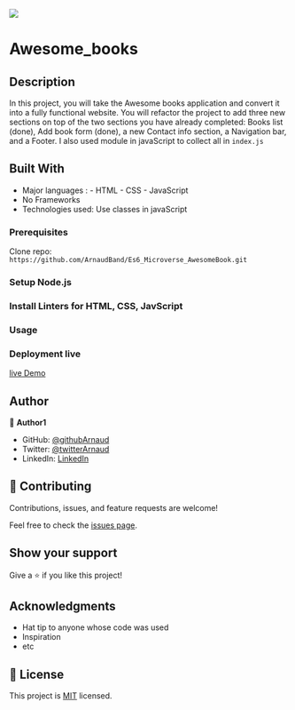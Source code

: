 
![](https://img.shields.io/badge/Microverse-blueviolet)

# Awesome_books

## Description 


In this project, you will take the Awesome books application and convert it into a fully functional website. You will refactor the project to add three new sections on top of the two sections you have already completed: Books list (done), Add book form (done), a new Contact info section, a Navigation bar, and a Footer. I also used module in javaScript to collect all in `index.js`


## Built With

- Major languages : - HTML
                    - CSS
                    - JavaScript
- No Frameworks
- Technologies used: Use classes in javaScript 




### Prerequisites

Clone repo: `https://github.com/ArnaudBand/Es6_Microverse_AwesomeBook.git`

### Setup Node.js

### Install Linters for HTML, CSS, JavScript

### Usage

### Deployment live

[live Demo](https://arnaudband.github.io/Es6_Microverse_AwesomeBook/)


## Author

👤 **Author1**

- GitHub: [@githubArnaud](https://github.com/arnaudband)
- Twitter: [@twitterArnaud](https://twitter.com/@ba104781)
- LinkedIn: [LinkedIn](https://www.linkedin.com/in/arnaud-bandonkeye-893a2b228/)


## 🤝 Contributing

Contributions, issues, and feature requests are welcome!

Feel free to check the [issues page](../../issues/).

## Show your support

Give a ⭐️ if you like this project!

## Acknowledgments

- Hat tip to anyone whose code was used
- Inspiration
- etc

## 📝 License

This project is [MIT](./MIT.md) licensed.
